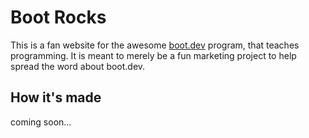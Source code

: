 # Boot Rocks
This is a fan website for the awesome [boot.dev](https://boot.dev) program, that teaches programming. It is meant to merely be a fun marketing project to help spread the word about boot.dev.

## How it's made
coming soon...
